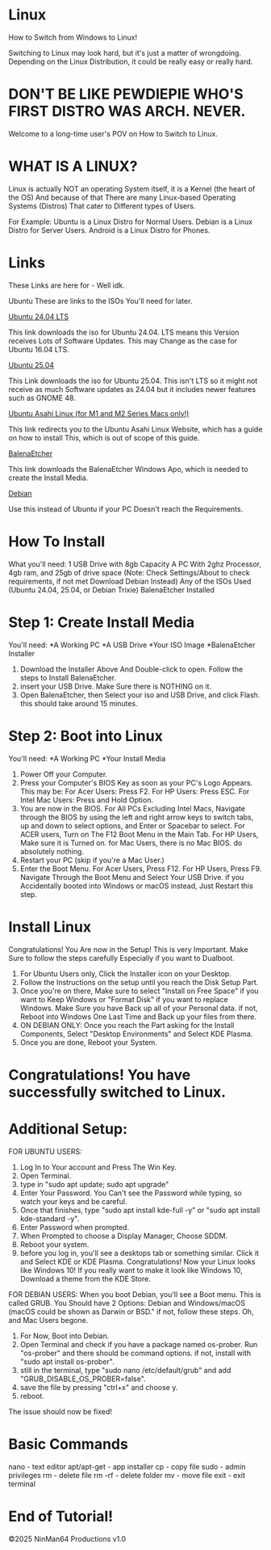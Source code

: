 # Linux
How to Switch from Windows to Linux!

Switching to Linux may look hard, but it's
just a matter of wrongdoing. Depending on
the Linux Distribution, it could be really
easy or really hard.

# DON'T BE LIKE PEWDIEPIE WHO'S FIRST DISTRO WAS ARCH. NEVER.

Welcome to a long-time user's POV on How to
Switch to Linux.

# WHAT IS A LINUX?
Linux is actually NOT an operating System
itself, it is a Kernel (the heart of the OS)
And because of that There are many 
Linux-based Operating Systems (Distros)
That cater to Different types of Users.

For Example:
Ubuntu is a Linux Distro for Normal Users.
Debian is a Linux Distro for Server Users.
Android is a Linux Distro for Phones.
# Links
These Links are here for - Well idk.

Ubuntu
These are links to the ISOs You'll need
for later.

[Ubuntu 24.04 LTS](https://ubuntu.com/download/desktop/thank-you?version=24.04.3&architecture=amd64&lts=true "Ubuntu with Long Updates")

This link downloads the iso for Ubuntu 
24.04. LTS means this Version receives
Lots of Software Updates. This may Change 
as the case for Ubuntu 16.04 LTS.

[Ubuntu 25.04](https://releases.ubuntu.com/plucky/ubuntu-25.04-desktop-amd64.iso "Ubuntu With Latest Features")

This Link downloads the iso for Ubuntu 
25.04. This isn't LTS so it might not receive
as much Software updates as 24.04 but it
includes newer features such as GNOME 48.

[Ubuntu Asahi Linux (for M1 and M2 Series Macs only!)](https://www.google.com/url?sa=t&source=web&rct=j&opi=89978449&url=https://ubuntuasahi.org/&ved=2ahUKEwi6pb_BmrSPAxWqnq8BHQbsJfQQFnoECAsQAQ&usg=AOvVaw3ijN5JlDKz7tfvy4HhQ2_J "Ubuntu for overpriced Workstations")

This link redirects you to the Ubuntu Asahi
Linux Website, which has a guide on how to 
install This, which is out of scope of this guide.

[BalenaEtcher](https://www.google.com/url?sa=t&source=web&rct=j&opi=89978449&url=https://etcher.balena.io/&ved=2ahUKEwjlm5fVmrSPAxUvn68BHcEGLpcQFnoECB8QAQ&usg=AOvVaw3qmwskOrLYXXgXtycdQXNa "Use a USB Drive!")

This link downloads the BalenaEtcher Windows
Apo, which is needed to create the Install Media.

[Debian](https://cdimage.debian.org/debian-cd/current/amd64/iso-dvd/debian-13.0.0-amd64-DVD-1.iso "For PCs that run like Crap")

Use this instead of Ubuntu if your PC Doesn't reach the Requirements.

# How To Install
What you'll need:
1 USB Drive with 8gb Capacity
A PC With 2ghz Processor, 4gb ram,
and 25gb of drive space
(Note: Check Settings/About to check requirements, if not met Download
Debian Instead)
Any of the ISOs Used (Ubuntu 24.04, 25.04,
or Debian Trixie)
BalenaEtcher Installed

# Step 1: Create Install Media
You'll need:
*A Working PC
*A USB Drive
*Your ISO Image
*BalenaEtcher Installer

1. Download the Installer Above
And Double-click to open. Follow the
steps to Install BalenaEtcher.
2. insert your USB Drive. Make Sure
there is NOTHING on it.
3. Open BalenaEtcher, then Select your
iso and USB Drive, and click Flash.
this should take around 15 minutes.

# Step 2: Boot into Linux
You'll need:
*A Working PC
*Your Install Media

1. Power Off your Computer.
2. Press your Computer's BIOS Key as
soon as your PC's Logo Appears.
This may be:
For Acer Users: Press F2.
For HP Users: Press ESC.
For Intel Mac Users: Press and Hold Option.
3. You are now in the BIOS. For All PCs
Excluding Intel Macs, Navigate through the
BIOS by using the left and right arrow
keys to switch tabs, up and down to select
options, and Enter or Spacebar to select.
For ACER users, Turn on The F12 Boot Menu
in the Main Tab.
For HP Users, Make sure it is Turned on.
for Mac Users, there is no Mac BIOS. do
absolutely nothing.
4. Restart your PC (skip if you're a Mac
User.)
5. Enter the Boot Menu.
For Acer Users, Press F12.
For HP Users, Press F9.
Navigate Through the Boot Menu and Select
Your USB Drive. if you Accidentally booted
into Windows or macOS instead, Just
Restart this step.

# Install Linux
Congratulations! You Are now in the
Setup! This is very Important.
Make Sure to follow the steps carefully
Especially if you want to Dualboot.

1. For Ubuntu Users only, Click the
Installer icon on your Desktop.
2. Follow the Instructions on the setup
until you reach the Disk Setup Part.
3. Once you're on there, Make sure to
select "Install on Free Space" if you
want to Keep Windows or "Format Disk"
if you want to replace Windows. Make
Sure you have Back up all of your
Personal data. if not, Reboot into
Windows One Last Time and Back up your
files from there.
4. ON DEBIAN ONLY: Once you reach the
Part asking for the Install Components,
Select "Desktop Environments" and Select
KDE Plasma.
5. Once you are done, Reboot your System.

# Congratulations! You have successfully switched to Linux.

# Additional Setup:
FOR UBUNTU USERS:
1. Log In to Your account and
Press The Win Key.
2. Open Terminal.
3. type in "sudo apt update; sudo apt upgrade"
4. Enter Your Password. You Can't see the
Password while typing, so watch your keys
and be careful.
5. Once that finishes, type "sudo apt install kde-full -y" or "sudo apt install kde-standard -y".
6. Enter Password when prompted.
7. When Prompted to choose a Display Manager, Choose SDDM.
8. Reboot your system.
9. before you log in, you'll see a desktops tab or something similar. Click it and Select KDE or KDE Plasma.
Congratulations! Now your Linux looks
like Windows 10! If you really want to
make it look like Windows 10, Download a
theme from the KDE Store.

FOR DEBIAN USERS:
When you boot Debian, you'll see a Boot
menu. This is called GRUB. You Should have
2 Options: Debian and Windows/macOS (macOS could be shown as Darwin or BSD."
if not, follow these steps. Oh, and Mac Users begone.
1. For Now, Boot into Debian.
2. Open Terminal and check if you have a
package named os-prober. Run "os-prober"
and there should be command options. if
not, install with "sudo apt install os-prober".
2. still in the terminal, type "sudo nano /etc/default/grub" and add "GRUB_DISABLE_OS_PROBER=false".
3. save the file by pressing "ctrl+x" and choose y.
4. reboot.

The issue should now be fixed!

# Basic Commands
nano - text editor
apt/apt-get - app installer
cp - copy file
sudo - admin privileges
rm - delete file
rm -rf - delete folder
mv - move file
exit - exit terminal

# End of Tutorial!
©2025 NinMan64 Productions
v1.0

